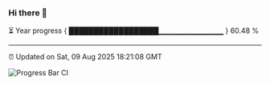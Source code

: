 ### Hi there 👋

⏳ Year progress { ██████████████████▁▁▁▁▁▁▁▁▁▁▁▁ } 60.48 %

---

⏰ Updated on Sat, 09 Aug 2025 18:21:08 GMT

![Progress Bar CI](https://github.com/liununu/liununu/workflows/Progress%20Bar%20CI/badge.svg)
